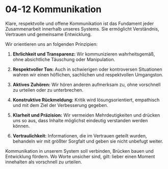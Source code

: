 # 04-12 Kommunikation

Klare, respektvolle und offene Kommunikation ist das Fundament jeder Zusammenarbeit innerhalb unseres Systems. Sie ermöglicht Verständnis, Vertrauen und gemeinsame Entwicklung.

Wir orientieren uns an folgenden Prinzipien:

1. **Ehrlichkeit und Transparenz:** Wir kommunizieren wahrheitsgemäß, ohne absichtliche Täuschung oder Manipulation.

2. **Respektvoller Ton:** Auch in schwierigen oder kontroversen Situationen wahren wir einen höflichen, sachlichen und respektvollen Umgangston.

3. **Aktives Zuhören:** Wir hören anderen aufmerksam zu, ohne vorschnell zu urteilen oder zu unterbrechen.

4. **Konstruktive Rückmeldung:** Kritik wird lösungsorientiert, empathisch und mit dem Ziel der Verbesserung gegeben.

5. **Klarheit und Präzision:** Wir vermeiden Mehrdeutigkeiten und drücken uns so aus, dass Inhalte möglichst eindeutig verstanden werden können.

6. **Vertraulichkeit:** Informationen, die im Vertrauen geteilt wurden, behandeln wir mit größter Sorgfalt und geben sie nicht unbefugt weiter.

Kommunikation in unserem System soll verbinden, Brücken bauen und Entwicklung fördern. Wo Worte unsicher sind, gilt: lieber einen Moment innehalten als vorschnell zu urteilen.